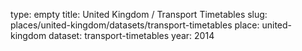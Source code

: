 type: empty
title: United Kingdom / Transport Timetables
slug: places/united-kingdom/datasets/transport-timetables
place: united-kingdom
dataset: transport-timetables
year: 2014
